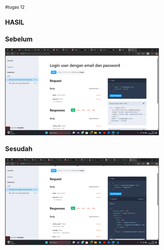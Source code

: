 #tugas 12

## HASIL
## Sebelum
![Alt text](screenshoot/tugas11/hasil1.png)
## Sesudah
![Alt text](screenshoot/tugas11/hasil2.png)